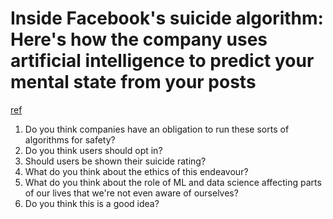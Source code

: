 # Inside Facebook's suicide algorithm: Here's how the company uses artificial intelligence to predict your mental state from your posts
[ref](https://www.businessinsider.com/facebook-is-using-ai-to-try-to-predict-if-youre-suicidal-2018-12)

1. Do you think companies have an obligation to run these sorts of algorithms for safety?
2. Do you think users should opt in?
3. Should users be shown their suicide rating?
4. What do you think about the ethics of this endeavour?
5. What do you think about the role of ML and data science affecting parts of our lives that we're not even aware of ourselves?
6. Do you think this is a good idea?